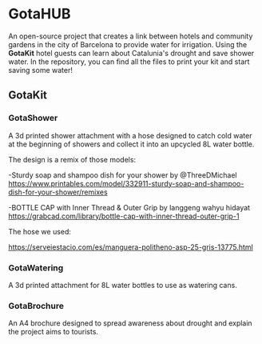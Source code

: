 # GotaHUB
An open-source project that creates a link between hotels and community gardens in the city of Barcelona to provide water for irrigation.
Using the **GotaKit** hotel guests can learn about Catalunia's drought and save shower water.
In the repository, you can find all the files to print your kit and start saving some water!

## GotaKit
 ### GotaShower
A 3d printed shower attachment with a hose designed to catch cold water at the beginning of showers and collect it into an upcycled 8L water bottle.

 The design is a remix of those models:
 
 -Sturdy soap and shampoo dish for your shower by @ThreeDMichael
 <https://www.printables.com/model/332911-sturdy-soap-and-shampoo-dish-for-your-shower/remixes>
 
 -BOTTLE CAP with Inner Thread & Outer Grip by langgeng wahyu hidayat
 <https://grabcad.com/library/bottle-cap-with-inner-thread-outer-grip-1>
 
 The hose we used:
 
 <https://serveiestacio.com/es/manguera-politheno-asp-25-gris-13775.html>
 


 ### GotaWatering
A 3d printed attachment for 8L water bottles to use as watering cans.

### GotaBrochure
An A4 brochure designed to spread awareness about drought and explain the project aims to tourists.
